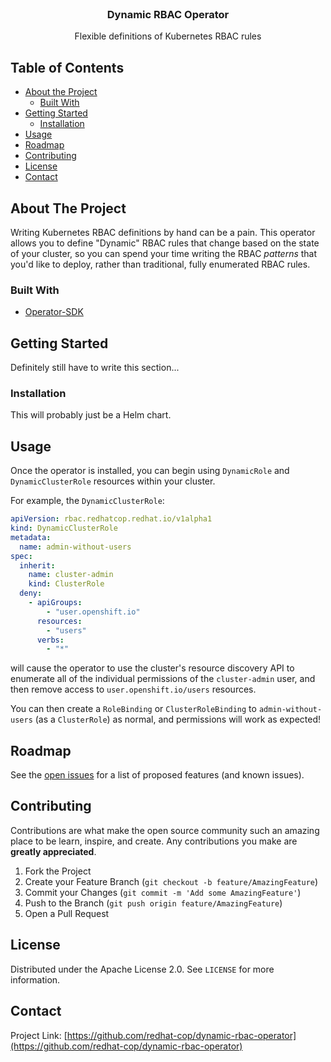 <br />
<p align="center">

  <h3 align="center">Dynamic RBAC Operator</h3>

  <p align="center">
    Flexible definitions of Kubernetes RBAC rules
  </p>
</p>

<!-- TABLE OF CONTENTS -->

## Table of Contents

- [About the Project](#about-the-project)
  - [Built With](#built-with)
- [Getting Started](#getting-started)
  - [Installation](#installation)
- [Usage](#usage)
- [Roadmap](#roadmap)
- [Contributing](#contributing)
- [License](#license)
- [Contact](#contact)

<!-- ABOUT THE PROJECT -->

## About The Project

Writing Kubernetes RBAC definitions by hand can be a pain. This operator allows you to define "Dynamic" RBAC rules that change based on the state of your cluster, so you can spend your time writing the RBAC _patterns_ that you'd like to deploy, rather than traditional, fully enumerated RBAC rules.

### Built With

- [Operator-SDK](https://github.com/operator-framework/operator-sdk)

<!-- GETTING STARTED -->

## Getting Started

Definitely still have to write this section...

### Installation

This will probably just be a Helm chart.

<!-- USAGE EXAMPLES -->

## Usage

Once the operator is installed, you can begin using `DynamicRole` and `DynamicClusterRole` resources within your cluster.

For example, the `DynamicClusterRole`:

```yaml
apiVersion: rbac.redhatcop.redhat.io/v1alpha1
kind: DynamicClusterRole
metadata:
  name: admin-without-users
spec:
  inherit:
    name: cluster-admin
    kind: ClusterRole
  deny:
    - apiGroups:
        - "user.openshift.io"
      resources:
        - "users"
      verbs:
        - "*"
```

will cause the operator to use the cluster's resource discovery API to enumerate all of the individual permissions of the `cluster-admin` user, and then remove access to `user.openshift.io/users` resources.

You can then create a `RoleBinding` or `ClusterRoleBinding` to `admin-without-users` (as a `ClusterRole`) as normal, and permissions will work as expected!

<!-- ROADMAP -->

## Roadmap

See the [open issues](https://github.com/redhat-cop/dynamic-rbac-operator/issues) for a list of proposed features (and known issues).

<!-- CONTRIBUTING -->

## Contributing

Contributions are what make the open source community such an amazing place to be learn, inspire, and create. Any contributions you make are **greatly appreciated**.

1. Fork the Project
2. Create your Feature Branch (`git checkout -b feature/AmazingFeature`)
3. Commit your Changes (`git commit -m 'Add some AmazingFeature'`)
4. Push to the Branch (`git push origin feature/AmazingFeature`)
5. Open a Pull Request

<!-- LICENSE -->

## License

Distributed under the Apache License 2.0. See `LICENSE` for more information.

<!-- CONTACT -->

## Contact

Project Link: [https://github.com/redhat-cop/dynamic-rbac-operator](https://github.com/redhat-cop/dynamic-rbac-operator)
